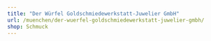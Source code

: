 ```yaml
---
title: "Der Würfel Goldschmiedewerkstatt-Juwelier GmbH"
url: /muenchen/der-wuerfel-goldschmiedewerkstatt-juwelier-gmbh/
shop: Schmuck
---
```

